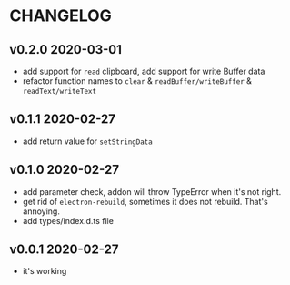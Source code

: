 # CHANGELOG

## v0.2.0 2020-03-01

- add support for `read` clipboard, add support for write Buffer data
- refactor function names to `clear` & `readBuffer/writeBuffer` & `readText/writeText`

## v0.1.1 2020-02-27

- add return value for `setStringData`

## v0.1.0 2020-02-27

- add parameter check, addon will throw TypeError when it's not right.
- get rid of `electron-rebuild`, sometimes it does not rebuild. That's annoying.
- add types/index.d.ts file

## v0.0.1 2020-02-27

- it's working
